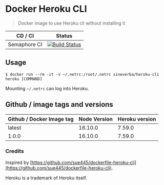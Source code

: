 Docker Heroku CLI
=================

> Docker image to use Heroku cli without installing it

| CD / CI   | Status |
| --------- | ------ |
| Semaphore CI | [![Build Status](https://sineverba.semaphoreci.com/badges/docker-heroku-cli/branches/master.svg)](https://sineverba.semaphoreci.com/projects/docker-heroku-cli) |


## Usage

`$ docker run --rm -it -v ~/.netrc:/root/.netrc sineverba/heroku-cli heroku [COMMAND]`

Mounting `~/.netrc` can log into Heroku.

## Github / image tags and versions

| Github / Docker Image tag | Node Version | Heroku version |
| ------------------------- | ------------ | -------------- |
| latest | 16.10.0 | 7.59.0 | linux/arm64/v8,linux/amd64,linux/arm/v6,linux/arm/v7 |
| 1.0.0 | 16.10.0 | 7.59.0 | linux/arm64/v8,linux/amd64,linux/arm/v6,linux/arm/v7 |


### Credits

Inspired by [https://github.com/sue445/dockerfile-heroku-cli](https://github.com/sue445/dockerfile-heroku-cli).

Heroku is a trademark of Heroku itself.
